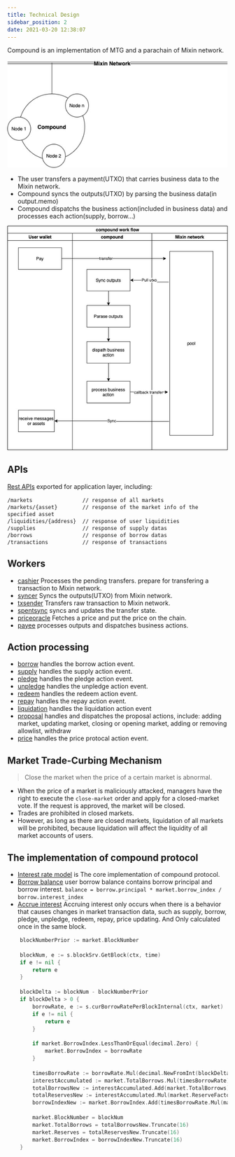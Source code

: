 ```yaml
---
title: Technical Design
sidebar_position: 2
date: 2021-03-20 12:38:07
---
```


Compound is an implementation of MTG and a parachain of Mixin network.

![](design/architecture.jpg)

* The user transfers a payment(UTXO) that carries business data to the Mixin network.
* Compound syncs the outputs(UTXO) by parsing the business data(in output.memo)
* Compound dispatchs the business action(included in business data) and processes each action(supply, borrow...)

![](design/workflow.jpg)

## APIs

[Rest APIs](https://github.com/fox-one/compound/blob/master/handler/rest/rest.go) exported for application layer, including:

```
/markets                // response of all markets
/markets/{asset}        // response of the market info of the specified asset
/liquidities/{address}  // response of user liquidities
/supplies               // response of supply datas
/borrows                // response of borrow datas
/transactions           // response of transactions
```

## Workers

* [cashier](https://github.com/fox-one/compound/blob/master/worker/cashier/cashier.go) Processes the pending transfers. prepare for transfering a transaction to Mixin network.
* [syncer](https://github.com/fox-one/compound/blob/master/worker/syncer/syncer.go) Syncs the outputs(UTXO) from Mixin network.
* [txsender](https://github.com/fox-one/compound/blob/master/worker/txsender/sender.go) Transfers raw transaction to Mixin network.
* [spentsync](https://github.com/fox-one/compound/blob/master/worker/spentsync/spentsync.go) syncs and updates the transfer state.
* [priceoracle](https://github.com/fox-one/compound/blob/master/worker/priceoracle/priceoracle.go) Fetches a price and put the price on the chain.
* [payee](https://github.com/fox-one/compound/blob/master/worker/snapshot/payee.go) processes outputs and dispatches business actions.

## Action processing

* [borrow](https://github.com/fox-one/compound/blob/master/worker/snapshot/borrow.go) handles the borrow action event.
* [supply](https://github.com/fox-one/compound/blob/master/worker/snapshot/supply.go) handles the supply action event.
* [pledge](https://github.com/fox-one/compound/blob/master/worker/snapshot/supply_pledge.go) handles the pledge action event.
* [unpledge](https://github.com/fox-one/compound/blob/master/worker/snapshot/supply_unpledge.go) handles the unpledge action event.
* [redeem](https://github.com/fox-one/compound/blob/master/worker/snapshot/supply_redeem.go) handles the redeem action event.
* [repay](https://github.com/fox-one/compound/blob/master/worker/snapshot/borrow_repay.go) handles the repay action event.
* [liquidation](https://github.com/fox-one/compound/blob/master/worker/snapshot/liquidation.go) handles the liquidation action event
* [proposal](https://github.com/fox-one/compound/blob/master/worker/snapshot/proposal.go) handles and dispatches the proposal actions, include: adding market, updating market, closing or opening market, adding or removing allowlist, withdraw
* [price](https://github.com/fox-one/compound/blob/master/worker/snapshot/price.go) handles the price protocal action event.


## Market Trade-Curbing Mechanism

> Close the market when the price of a certain market is abnormal.

* When the price of a market is maliciously attacked, managers have the right to execute the `close-market` order and apply for a closed-market vote. If the request is approved, the market will be closed.
* Trades are prohibited in closed markets.
* However, as long as there are closed markets, liquidation of all markets will be prohibited, because liquidation will affect the liquidity of all market accounts of users.

## The implementation of compound protocol

* [Interest rate model](https://github.com/fox-one/compound/blob/master/internal/compound/interest_rate_model.go) is The core implementation of compound protocol.
* [Borrow balance](https://github.com/fox-one/compound/blob/master/core/borrow.go) user borrow balance contains borrow principal and borrow interest. `balance = borrow.principal * market.borrow_index / borrow.interest_index`
* [Accrue interest](https://github.com/fox-one/compound/blob/master/service/market/market.go) Accruing interest only occurs when there is a behavior that causes changes in market transaction data, such as supply, borrow, pledge, unpledge, redeem, repay, price updating. And Only calculated once in the same block.

```go
	blockNumberPrior := market.BlockNumber

	blockNum, e := s.blockSrv.GetBlock(ctx, time)
	if e != nil {
		return e
	}

	blockDelta := blockNum - blockNumberPrior
	if blockDelta > 0 {
		borrowRate, e := s.curBorrowRatePerBlockInternal(ctx, market)
		if e != nil {
			return e
		}

		if market.BorrowIndex.LessThanOrEqual(decimal.Zero) {
			market.BorrowIndex = borrowRate
		}

		timesBorrowRate := borrowRate.Mul(decimal.NewFromInt(blockDelta))
		interestAccumulated := market.TotalBorrows.Mul(timesBorrowRate)
		totalBorrowsNew := interestAccumulated.Add(market.TotalBorrows)
		totalReservesNew := interestAccumulated.Mul(market.ReserveFactor).Add(market.Reserves)
		borrowIndexNew := market.BorrowIndex.Add(timesBorrowRate.Mul(market.BorrowIndex))

		market.BlockNumber = blockNum
		market.TotalBorrows = totalBorrowsNew.Truncate(16)
		market.Reserves = totalReservesNew.Truncate(16)
		market.BorrowIndex = borrowIndexNew.Truncate(16)
	}

```

